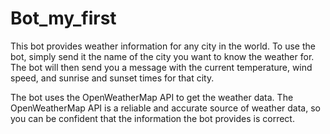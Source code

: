 # Bot_my_first
This bot provides weather information for any city in the world. To use the bot, simply send it the name of the city you want to know the weather for.
The bot will then send you a message with the current temperature, wind speed, and sunrise and sunset times for that city.

The bot uses the OpenWeatherMap API to get the weather data. The OpenWeatherMap API is a reliable and accurate source of weather data,
so you can be confident that the information the bot provides is correct.
